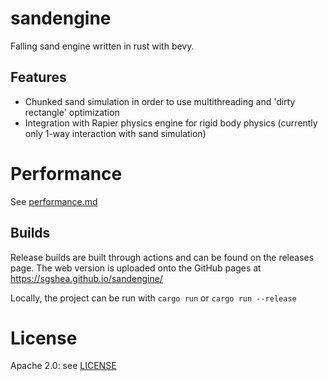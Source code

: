 # sandengine
Falling sand engine written in rust with bevy.

## Features
- Chunked sand simulation in order to use multithreading and 'dirty rectangle' optimization
- Integration with Rapier physics engine for rigid body physics (currently only 1-way interaction with sand simulation)

# Performance
See [performance.md](./performance.md)

## Builds
Release builds are built through actions and can be found on the releases page.
The web version is uploaded onto the GitHub pages at https://sgshea.github.io/sandengine/

Locally, the project can be run with `cargo run` or `cargo run --release`

# License
Apache 2.0: see [LICENSE](./LICENSE)
